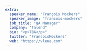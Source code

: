 ```yaml
---
extra:
  speaker_name: "François Mockers"
  speaker_image: "francois-mockers"
  job_title: "QA Manager"
  company: "Talend"
  bio: "<p>TBA</p>"
  twitter: "FrancoisMockers"
  web: "https://vleue.com"
---
```

